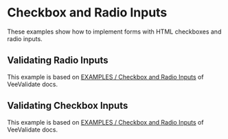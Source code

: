 # Checkbox and Radio Inputs
These examples show how to implement forms with HTML checkboxes and radio inputs.

## Validating Radio Inputs
<CodeSandbox src="https://codesandbox.io/embed/vue-yup-form-validating-radio-inputs-y3vx2m?fontsize=14&hidenavigation=1&theme=dark" />

This example is based on [EXAMPLES / Checkbox and Radio Inputs](https://vee-validate.logaretm.com/v4/examples/checkboxes-and-radio#validating-radio-inputs) of VeeValidate docs.

## Validating Checkbox Inputs
<CodeSandbox src="https://codesandbox.io/embed/vue-yup-form-validating-checkboxes-uirkb6?fontsize=14&hidenavigation=1&theme=dark" />

This example is based on [EXAMPLES / Checkbox and Radio Inputs](https://vee-validate.logaretm.com/v4/examples/checkboxes-and-radio#validating-radio-inputs) of VeeValidate docs.

